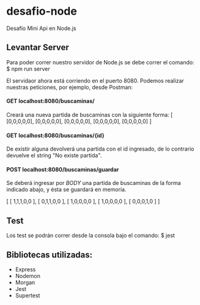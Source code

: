 # desafio-node
Desafío Mini Api en Node.js

## Levantar Server

Para poder correr nuestro servidor de Node.js se debe correr el comando:
$ npm run server

El servidaor ahora está corriendo en el puerto 8080.
Podemos realizar nuestras peticiones, por ejemplo, desde Postman:

#### **GET localhost:8080/buscaminas/**

Creará una nueva partida de buscaminas con la siguiente forma:
[
    [0,0,0,0,0],
    [0,0,0,0,0],
    [0,0,0,0,0],
    [0,0,0,0,0],
    [0,0,0,0,0]
]

#### **GET localhost:8080/buscaminas/{id}**

De existir alguna devolverá una partida con el id ingresado, de lo contrario devuelve el string "No existe partida".

#### **POST localhost:8080/buscaminas/guardar**

Se deberá ingresar por *BODY* una partida de buscaminas de la forma indicado abajo, y ésta se guardará en memoria.

[
    [ 1,1,1,0,0 ],
    [ 0,1,1,0,0 ],
    [ 1,0,0,0,0 ],
    [ 1,0,0,0,0 ],
    [ 0,0,0,1,0 ]
]

## Test

Los test se podrán correr desde la consola bajo el comando: 
$ jest

## Bibliotecas utilizadas:
* Express
* Nodemon
* Morgan
* Jest
* Supertest

